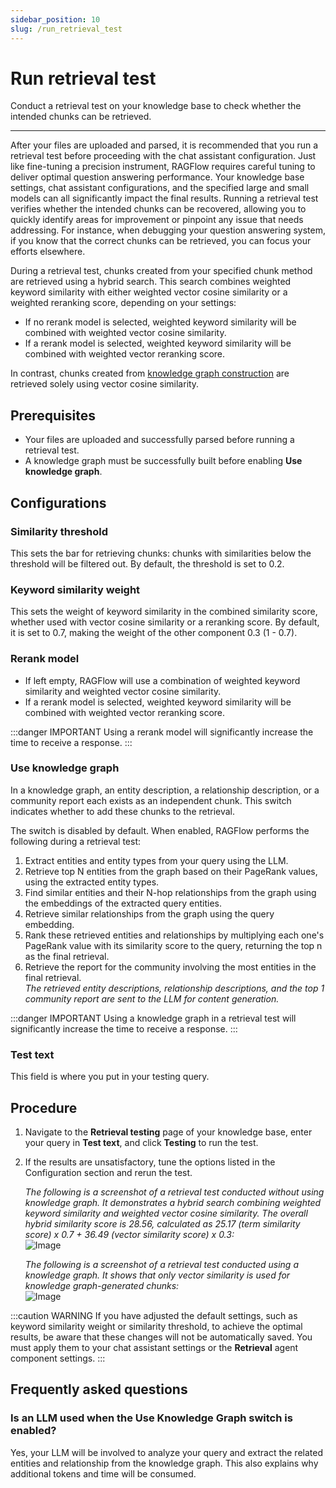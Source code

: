 ```yaml
---
sidebar_position: 10
slug: /run_retrieval_test
---
```


# Run retrieval test

Conduct a retrieval test on your knowledge base to check whether the intended chunks can be retrieved.

---

After your files are uploaded and parsed, it is recommended that you run a retrieval test before proceeding with the chat assistant configuration. Just like fine-tuning a precision instrument, RAGFlow requires careful tuning to deliver optimal question answering performance. Your knowledge base settings, chat assistant configurations, and the specified large and small models can all significantly impact the final results. Running a retrieval test verifies whether the intended chunks can be recovered, allowing you to quickly identify areas for improvement or pinpoint any issue that needs addressing. For instance, when debugging your question answering system, if you know that the correct chunks can be retrieved, you can focus your efforts elsewhere.

During a retrieval test, chunks created from your specified chunk method are retrieved using a hybrid search. This search combines weighted keyword similarity with either weighted vector cosine similarity or a weighted reranking score, depending on your settings:

- If no rerank model is selected, weighted keyword similarity will be combined with weighted vector cosine similarity.
- If a rerank model is selected, weighted keyword similarity will be combined with weighted vector reranking score.

In contrast, chunks created from [knowledge graph construction](./construct_knowledge_graph.md) are retrieved solely using vector cosine similarity.

## Prerequisites

- Your files are uploaded and successfully parsed before running a retrieval test.
- A knowledge graph must be successfully built before enabling **Use knowledge graph**.

## Configurations

### Similarity threshold

This sets the bar for retrieving chunks: chunks with similarities below the threshold will be filtered out. By default, the threshold is set to 0.2.

### Keyword similarity weight

This sets the weight of keyword similarity in the combined similarity score, whether used with vector cosine similarity or a reranking score. By default, it is set to 0.7, making the weight of the other component 0.3 (1 - 0.7).

### Rerank model

- If left empty, RAGFlow will use a combination of weighted keyword similarity and weighted vector cosine similarity.
- If a rerank model is selected, weighted keyword similarity will be combined with weighted vector reranking score.

:::danger IMPORTANT
Using a rerank model will significantly increase the time to receive a response.
:::

### Use knowledge graph

In a knowledge graph, an entity description, a relationship description, or a community report each exists as an independent chunk. This switch indicates whether to add these chunks to the retrieval.

The switch is disabled by default. When enabled, RAGFlow performs the following during a retrieval test:

1. Extract entities and entity types from your query using the LLM.
2. Retrieve top N entities from the graph based on their PageRank values, using the extracted entity types.
3. Find similar entities and their N-hop relationships from the graph using the embeddings of the extracted query entities.
4. Retrieve similar relationships from the graph using the query embedding.
5. Rank these retrieved entities and relationships by multiplying each one's PageRank value with its similarity score to the query, returning the top n as the final retrieval.
6. Retrieve the report for the community involving the most entities in the final retrieval.  
   *The retrieved entity descriptions, relationship descriptions, and the top 1 community report are sent to the LLM for content generation.*

:::danger IMPORTANT
Using a knowledge graph in a retrieval test will significantly increase the time to receive a response.
:::

### Test text

This field is where you put in your testing query.

## Procedure

1. Navigate to the **Retrieval testing** page of your knowledge base, enter your query in **Test text**, and click **Testing** to run the test.
2. If the results are unsatisfactory, tune the options listed in the Configuration section and rerun the test.

   *The following is a screenshot of a retrieval test conducted without using knowledge graph. It demonstrates a hybrid search combining weighted keyword similarity and weighted vector cosine similarity. The overall hybrid similarity score is 28.56, calculated as 25.17 (term similarity score) x 0.7 + 36.49 (vector similarity score) x 0.3:*  
   ![Image](https://github.com/user-attachments/assets/541554d4-3f3e-44e1-954b-0ae77d7372c6)

   *The following is a screenshot of a retrieval test conducted using a knowledge graph. It shows that only vector similarity is used for knowledge graph-generated chunks:*  
   ![Image](https://github.com/user-attachments/assets/30a03091-0f7b-4058-901a-f4dc5ca5aa6b)

:::caution WARNING
If you have adjusted the default settings, such as keyword similarity weight or similarity threshold, to achieve the optimal results, be aware that these changes will not be automatically saved. You must apply them to your chat assistant settings or the **Retrieval** agent component settings.
:::

## Frequently asked questions

### Is an LLM used when the Use Knowledge Graph switch is enabled?

Yes, your LLM will be involved to analyze your query and extract the related entities and relationship from the knowledge graph. This also explains why additional tokens and time will be consumed.